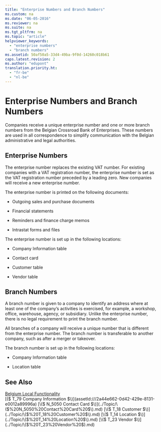 ```yaml
---
title: "Enterprise Numbers and Branch Numbers"
ms.custom: na
ms.date: "06-05-2016"
ms.reviewer: na
ms.suite: na
ms.tgt_pltfrm: na
ms.topic: "article"
helpviewer_keywords: 
  - "enterprise numbers"
  - "branch numbers"
ms.assetid: 50af50a5-33d4-49ba-9f0d-14260c018b61
caps.latest.revision: 2
ms.author: "edupont"
translation.priority.ht: 
  - "fr-be"
  - "nl-be"
---
```

# Enterprise Numbers and Branch Numbers
Companies receive a unique enterprise number and one or more branch numbers from the Belgian Crossroad Bank of Enterprises. These numbers are used in all correspondence to simplify communication with the Belgian administrative and legal authorities.  
  
## Enterprise Numbers  
 The enterprise number replaces the existing VAT number. For existing companies with a VAT registration number, the enterprise number is set as the VAT registration number preceded by a leading zero. New companies will receive a new enterprise number.  
  
 The enterprise number is printed on the following documents:  
  
-   Outgoing sales and purchase documents  
  
-   Financial statements  
  
-   Reminders and finance charge memos  
  
-   Intrastat forms and files  
  
 The enterprise number is set up in the following locations:  
  
-   Company Information table  
  
-   Contact card  
  
-   Customer table  
  
-   Vendor table  
  
## Branch Numbers  
 A branch number is given to a company to identify an address where at least one of the company’s activities is exercised, for example, a workshop, office, warehouse, agency, or subsidiary. Unlike the enterprise number, there is no legal requirement to print the branch number.  
  
 All branches of a company will receive a unique number that is different from the enterprise number. The branch number is transferable to another company, such as after a merger or takeover.  
  
 The branch number is set up in the following locations:  
  
-   Company Information table  
  
-   Location table  
  
## See Also  
 [Belgium Local Functionality](../../LocalFunctionalityForMicrosoftDynamicsNav2016/Belgium/belgium-local-functionality.md)   
 [\($ T\_79 Company Information $\)](assetId:///2a44e662-0d42-429e-8131-e0012a89996a)   
 [\($ N\_5050 Contact Card $\)](../Topic/\($%20N_5050%20Contact%20Card%20$\).md)   
 [\($ T\_18 Customer $\)](../Topic/\($%20T_18%20Customer%20$\).md)   
 [\($ T\_14 Location $\)](../Topic/\($%20T_14%20Location%20$\).md)   
 [\($ T\_23 Vendor $\)](../Topic/\($%20T_23%20Vendor%20$\).md)